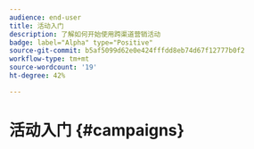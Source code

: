```yaml
---
audience: end-user
title: 活动入门
description: 了解如何开始使用跨渠道营销活动
badge: label="Alpha" type="Positive"
source-git-commit: b5af5099d62e0e424fffdd8eb74d67f12777b0f2
workflow-type: tm+mt
source-wordcount: '19'
ht-degree: 42%

---
```


# 活动入门 {#campaigns}


